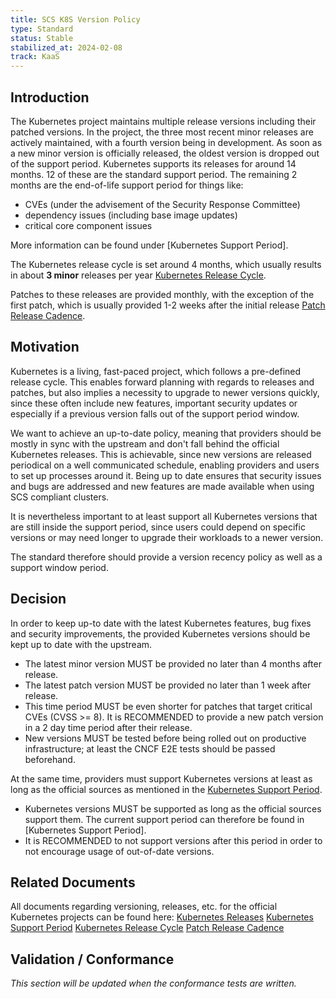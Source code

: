 ```yaml
---
title: SCS K8S Version Policy
type: Standard
status: Stable
stabilized_at: 2024-02-08
track: KaaS
---
```


## Introduction

The Kubernetes project maintains multiple release versions including their patched versions.
In the project, the three most recent minor releases are actively maintained, with a fourth
version being in development. As soon as a new minor version is officially released,
the oldest version is dropped out of the support period.
Kubernetes supports its releases for around 14 months. 12 of these are the standard
support period. The remaining 2 months are the end-of-life support period for things like:

- CVEs (under the advisement of the Security Response Committee)
- dependency issues (including base image updates)
- critical core component issues

More information can be found under [Kubernetes Support Period].

The Kubernetes release cycle is set around 4 months, which usually results in about
**3 minor** releases per year [Kubernetes Release Cycle](https://kubernetes.io/releases/release/#the-release-cycle).

Patches to these releases are provided monthly, with the exception of the first patch,
which is usually provided 1-2 weeks after the initial release [Patch Release Cadence](https://kubernetes.io/releases/patch-releases/#cadence).

## Motivation

Kubernetes is a living, fast-paced project, which follows a pre-defined release cycle.
This enables forward planning with regards to releases and patches, but also implies a
necessity to upgrade to newer versions quickly, since these often include new features,
important security updates or especially if a previous version falls out of the support
period window.

We want to achieve an up-to-date policy, meaning that providers should be mostly in
sync with the upstream and don't fall behind the official Kubernetes releases.
This is achievable, since new versions are released periodical on a well communicated
schedule, enabling providers and users to set up processes around it.
Being up to date ensures that security issues and bugs are addressed and new features
are made available when using SCS compliant clusters.

It is nevertheless important to at least support all Kubernetes versions that are still
inside the support period, since users could depend on specific versions or may need
longer to upgrade their workloads to a newer version.

The standard therefore should provide a version recency policy as well as a support
window period.

## Decision

In order to keep up-to date with the latest Kubernetes features, bug fixes and security improvements,
the provided Kubernetes versions should be kept up to date with the upstream.

- The latest minor version MUST be provided no later than 4 months after release.
- The latest patch version MUST be provided no later than 1 week after release.
- This time period MUST be even shorter for patches that target critical CVEs (CVSS >= 8).
  It is RECOMMENDED to provide a new patch version in a 2 day time period after their release.
- New versions MUST be tested before being rolled out on productive infrastructure;
  at least the CNCF E2E tests should be passed beforehand.

At the same time, providers must support Kubernetes versions at least as long as the
official sources as mentioned in the [Kubernetes Support Period](https://kubernetes.io/releases/patch-releases/#support-period).

- Kubernetes versions MUST be supported as long as the official sources support them.
  The current support period can therefore be found in [Kubernetes Support Period].
- It is RECOMMENDED to not support versions after this period in order to not encourage
  usage of out-of-date versions.

## Related Documents

All documents regarding versioning, releases, etc. for the official Kubernetes projects can be found here:
[Kubernetes Releases](https://kubernetes.io/releases/)
[Kubernetes Support Period](https://kubernetes.io/releases/patch-releases/#support-period)
[Kubernetes Release Cycle](https://kubernetes.io/releases/release/#the-release-cycle)
[Patch Release Cadence](https://kubernetes.io/releases/patch-releases/#cadence)

## Validation / Conformance

*This section will be updated when the conformance tests are written.*
